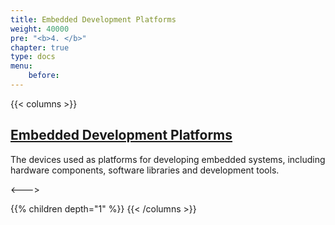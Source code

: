 ```yaml
---
title: Embedded Development Platforms
weight: 40000
pre: "<b>4. </b>"
chapter: true
type: docs
menu:
    before:
---
```


{{< columns >}}
## <u> Embedded Development Platforms </u> 
The devices used as platforms for developing embedded systems, including hardware components, software libraries and development tools.

<--->

{{% children depth="1"  %}}
{{< /columns >}}